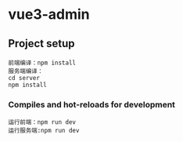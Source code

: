# vue3-admin

## Project setup

```
前端编译：npm install
服务端编译：
cd server
npm install
```

### Compiles and hot-reloads for development

```
运行前端：npm run dev
运行服务端:npm run dev
```
